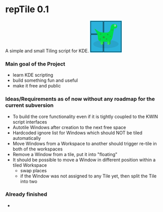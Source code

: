 # repTile 0.1

A simple and small Tiling script for KDE.
<img src="./img/repTile-logo-100.png " />

### Main goal of the Project

-   learn KDE scripting
-   build something fun and useful
-   make it free and public

### Ideas/Requirements as of now without any roadmap for the current subversion

-   To build the core functionality even if it is tightly coupled to the KWIN script interfaces
-   Autotile Windows after creation to the next free space
-   Hardcoded ignore list for Windows which should NOT be tiled automatically
-   Move Windows from a Workspace to another should trigger re-tile in both of the workspaces
-   Remove a Window from a tile, put it into "floating"
-   It should be possible to move a Window in different position within a tiled Workspace
    -   swap places
    -   if the Window was not assigned to any Tile yet, then split the Tile into two

### Already finished

-
